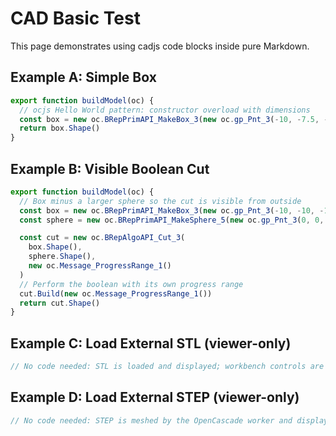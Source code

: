 # CAD Basic Test

This page demonstrates using cadjs code blocks inside pure Markdown.

## Example A: Simple Box

```js cad {"name":"SimpleBox", "workbench": true}
export function buildModel(oc) {
  // ocjs Hello World pattern: constructor overload with dimensions
  const box = new oc.BRepPrimAPI_MakeBox_3(new oc.gp_Pnt_3(-10, -7.5, -5), 20, 15, 10)
  return box.Shape()
}
```

## Example B: Visible Boolean Cut

```js cad {"name":"BooleanCut"}
export function buildModel(oc) {
  // Box minus a larger sphere so the cut is visible from outside
  const box = new oc.BRepPrimAPI_MakeBox_3(new oc.gp_Pnt_3(-10, -10, -10), 20, 20, 20)
  const sphere = new oc.BRepPrimAPI_MakeSphere_5(new oc.gp_Pnt_3(0, 0, 0), 12)

  const cut = new oc.BRepAlgoAPI_Cut_3(
    box.Shape(),
    sphere.Shape(),
    new oc.Message_ProgressRange_1()
  )
  // Perform the boolean with its own progress range
  cut.Build(new oc.Message_ProgressRange_1())
  return cut.Shape()
}
```
## Example C: Load External STL (viewer-only)

```js cad {"name":"Test STL","model":"models/SirayaTechTestModel2021.stl"}
// No code needed: STL is loaded and displayed; workbench controls are hidden.
```

## Example D: Load External STEP (viewer-only)

```js cad {"name":"Robody Frame 48x48x48 STEP","model":"models/Robody_Frame_48x48x48.step", "shadingMode":"black" }
// No code needed: STEP is meshed by the OpenCascade worker and displayed; controls are hidden.
```

